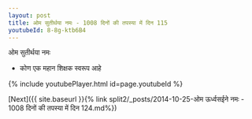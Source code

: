 ```yaml
---
layout: post
title: ओम सुतीर्थया नमः - 1008 दिनों की तपस्या में दिन 115
youtubeId: 8-8g-ktb6B4
---
```

 
 
 ओम सुतीर्थया नमः  
 
 -  कोण एक महान शिक्षक स्वरूप आहे 
 
  
 
  
 
 
 
 
 
 


{% include youtubePlayer.html id=page.youtubeId %}
 
[Next]({{ site.baseurl }}{% link  split2/_posts/2014-10-25-ओम ऊर्ध्वसईने नमः - 1008 दिनों की तपस्या में दिन 124.md%})
 
